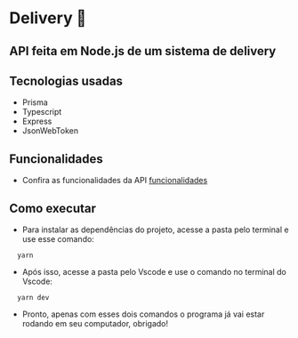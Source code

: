 # Delivery 🍕

## API feita em Node.js de um sistema de delivery

## Tecnologias usadas
- Prisma
- Typescript
- Express
- JsonWebToken

## Funcionalidades
- Confira as funcionalidades da API [funcionalidades](./funcionalidades.md)

## Como executar
- Para instalar as dependências do projeto, acesse a pasta pelo terminal e use esse comando:
```
  yarn
```
- Após isso, acesse a pasta pelo Vscode e use o comando no terminal do Vscode:
```
  yarn dev
```
- Pronto, apenas com esses dois comandos o programa já vai estar rodando em seu computador, obrigado!
